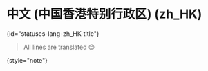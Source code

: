 # 中文 (中国香港特别行政区) (zh_HK)
{id="statuses-lang-zh_HK-title"}

> All lines are translated 😊
>
{style="note"}
